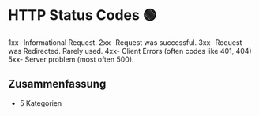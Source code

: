 # HTTP Status Codes 🟢

1xx- Informational Request.
2xx- Request was successful.
3xx- Request was Redirected. Rarely used. 
4xx- Client Errors (often codes like 401, 404) 
5xx- Server problem (most often 500).

## Zusammenfassung
- 5 Kategorien